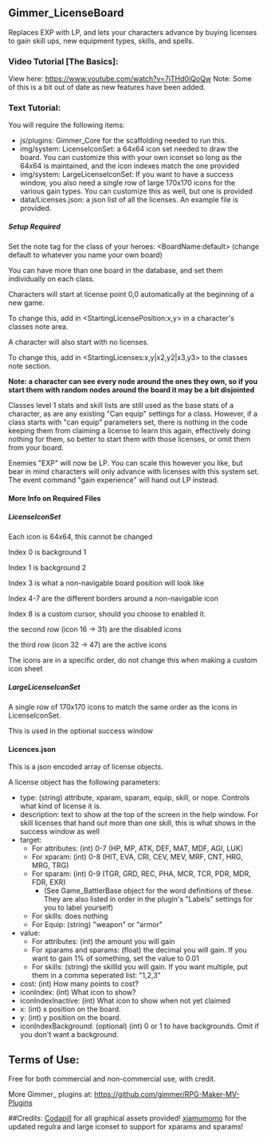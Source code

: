 ## Gimmer_LicenseBoard

Replaces EXP with LP, and lets your characters advance by buying licenses to gain skill ups, new equipment types, skills, and spells.

### Video Tutorial [The Basics]:

View here: https://www.youtube.com/watch?v=7jTHd0iQoQw
Note: Some of this is a bit out of date as new features have been added.

### Text Tutorial:

You will require the following items:
* js/plugins: Gimmer_Core for the scaffolding needed to run this.
* img/system: LicenseIconSet: a 64x64 icon set needed to draw the board. You can customize this with your own iconset so long as the 64x64 is maintained, and the icon indexes match the one provided
* img/system: LargeLicenseIconSet: If you want to have a success window, you also need a single row of large 170x170 icons for the various gain types. You can customize this as well, but one is provided
* data/Licenses.json: a json list of all the licenses. An example file is provided.

##### Setup Required
Set the note tag for the class of your heroes: &lt;BoardName:default> (change default to whatever you name your own board)

You can have more than one board in the database, and set them individually on each class. 

Characters will start at license point 0,0 automatically at the beginning of a new game.

To change this, add in &lt;StartingLicensePosition:x,y> in a character's classes note area.

A character will also start with no licenses.

To change this, add in &lt;StartingLicenses:x,y|x2,y2|x3,y3> to the classes note section.


**Note: a character can see every node around the ones they own, so if you start them with random nodes around the board it may be a bit disjointed**

Classes level 1 stats and skill lists are still used as the base stats of a character, as are any existing "Can equip" settings for a class.
However, if a class starts with "can equip" parameters set, there is nothing in the code keeping them from claiming a license to learn this again, effectively doing nothing for them, so better to start them with those licenses, or omit them from your board.

Enemies "EXP" will now be LP. You can scale this however you like, but bear in mind characters will only advance with licenses with this system set.
The event command "gain experience" will hand out LP instead.

#### More Info on Required Files
##### LicenseIconSet
Each icon is 64x64, this cannot be changed

Index 0 is background 1

Index 1 is background 2

Index 3 is what a non-navigable board position will look like

Index 4-7 are the different borders around a non-navigable icon

Index 8 is a custom cursor, should you choose to enabled it.

the second row (icon 16 -> 31) are the disabled icons

the third row (icon 32 -> 47) are the active icons

The icons are in a specific order, do not change this when making a custom icon sheet

##### LargeLicenseIconSet
A single row of 170x170 icons to match the same order as the icons in LicenseIconSet.

This is used in the optional success window

#### Licences.json
This is a json encoded array of license objects.

A license object has the following parameters:
* type: (string) attribute, xparam, sparam, equip, skill, or nope. Controls what kind of license it is.
* description: text to show at the top of the screen in the help window. For skill licenses that hand out more than one skill, this is what shows in the success window as well
* target:
    * For attributes: (int) 0-7 (HP, MP, ATK, DEF, MAT, MDF, AGI, LUK)
    * For xparam: (int) 0-8 (HIT, EVA, CRI, CEV, MEV, MRF, CNT, HRG, MRG, TRG)
    * For sparam: (int) 0-9 (TGR, GRD, REC, PHA, MCR, TCR, PDR, MDR, FDR, EXR)
      * (See Game_BattlerBase object for the word definitions of these. They are also listed in order in the plugin's "Labels" settings for you to label yourself)
    * For skills: does nothing
    * For Equip: (string) "weapon" or "armor"
* value:
    * For attributes: (int) the amount you will gain
    * For xparams and sparams: (float) the decimal you will gain. If you want to gain 1% of something, set the value to 0.01
    * For skills: (string) the skillId you will gain. If you want multiple, put them in a comma seperated list: "1,2,3"
* cost: (int) How many points to cost?
* iconIndex: (int) What icon to show?
* iconIndexInactive: (int) What icon to show when not yet claimed
* x: (int) x position on the board.
* y: (int) y position on the board.
* iconIndexBackground: (optional) (int) 0 or 1 to have backgrounds. Omit if you don't want a background.

## Terms of Use:

Free for both commercial and non-commercial use, with credit.

More Gimmer_ plugins at: https://github.com/gimmer/RPG-Maker-MV-Plugins

##Credits:
[Codapill](codapill.com) for all graphical assets provided!
[xiamumomo]() for the updated regulra and large iconset to support for xparams and sparams!